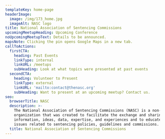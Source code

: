 ```yaml
---
templateKey: home-page
headerImage:
  image: /img/173_home.jpg
  imageAlt: NASC logo
title: National Association of Sentencing Commissions
upcomingMeetupHeading: Upcoming Conference
noUpcomingMeetupText: Details to be announced.
mapsNote: Clicking the pin opens Google Maps in a new tab.
callToActions:
  firstCTA:
    heading: Past Events
    linkType: internal
    linkURL: /meetups
    subHeading: Look at what topics were presented at past events
  secondCTA:
    heading: Volunteer to Present
    linkType: external
    linkURL: 'mailto:contact@thenasc.org'
    subHeading: Want to present at an upcoming meetup? Contact us.
seo:
  browserTitle: NASC
  description: >-
    The National Association of Sentencing Commissions (NASC) is a non-profit
    organization that was created to facilitate the exchange and sharing of
    information, ideas, data, expertise, and experiences and to educate on
    issues related to sentencing policies, guidelines and commissions.
  title: National Association of Sentencing Commissions
---
```


